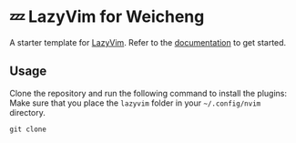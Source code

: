 # 💤 LazyVim for Weicheng

A starter template for [LazyVim](https://github.com/LazyVim/LazyVim).
Refer to the [documentation](https://lazyvim.github.io/installation) to get started.

## Usage

Clone the repository and run the following command to install the plugins:
Make sure that you place the `lazyvim` folder in your `~/.config/nvim` directory.

```shell
git clone
```
